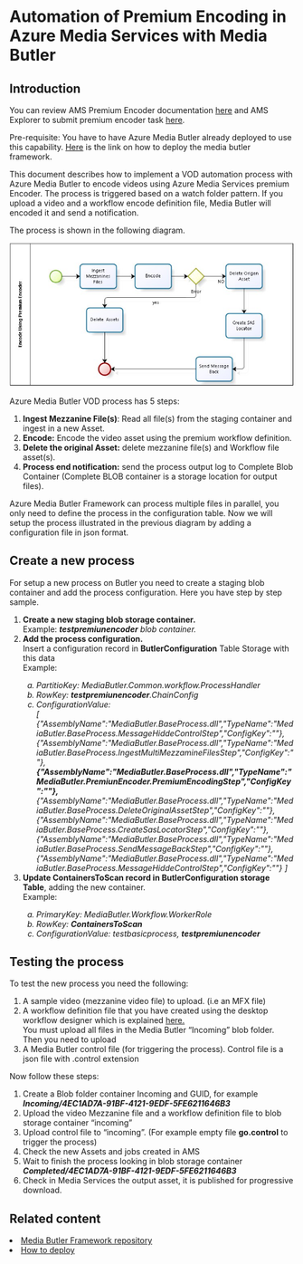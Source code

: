 <h1>Automation of Premium Encoding in Azure Media Services with Media Butler</h1>
<h2>Introduction</h2>
You can review AMS Premium Encoder documentation <a href="http://azure.microsoft.com/blog/2015/03/05/introducing-premium-encoding-in-azure-media-services/">here</a>
 and AMS Explorer to submit premium encoder task <a href="http://azure.microsoft.com/blog/2015/03/06/how-to-use-premium-encoding-in-azure-media-services/">here</a>.
<p>
Pre-requisite: You have to have Azure Media Butler already deployed to use this capability.  <a href="https://github.com/liarjo/MediaBlutlerTest01/blob/master/README.md">Here</a> is the link on how to deploy the media butler framework.

</p>
<p>
This document describes how to implement a VOD automation process with Azure Media Butler to encode videos using Azure Media Services premium Encoder. The process is triggered based on a watch folder pattern. If you upload a video and a workflow encode definition file, Media Butler will encoded it and send a notification.</p>
<p>The process is shown in the following diagram.</p>
<p><img src="./preminencoderprocess1.jpg"</p>
<p>Azure Media Butler VOD process has 5 steps:
<ol>
	<li><b>Ingest Mezzanine File(s)</b>: Read all file(s) from the staging container and ingest in a new Asset. </li>
	<li><b>Encode:</b> Encode the video asset using the premium workflow definition.</li>
	<li><b>Delete the original Asset:</b> delete mezzanine file(s) and Workflow file asset(s).</li>
	<li><b>Process end notification:</b> send the process output log to Complete Blob Container (Complete BLOB container is a storage location for output files).</li>
</ol>
</p>
<p>
Azure Media Butler Framework can process multiple files in parallel, you only need to define the process in the configuration table.  Now we will setup the process illustrated in the previous diagram by adding a configuration file in json format.
</p>
<h2>Create a new process</h2>
<p>For setup a new process on Butler you need to create a staging blob container and add the process configuration. Here you have step by step sample.</p>
<ol>
<li><b>Create a new staging blob storage container.</b><br>
Example:<i> <b>testpremiunencoder</b> blob container.</i> </li>
<li><b>Add the process configuration.</b><br>
Insert a configuration record in <b>ButlerConfiguration</B> Table Storage with this data<br>
Example:<br>
	<i>
		<ol type="a">
			<li>PartitioKey: MediaButler.Common.workflow.ProcessHandler</li>
			<li>RowKey: <b>testpremiunencoder</B>.ChainConfig</li>
			<li>ConfigurationValue:
				<br>
				[
{"AssemblyName":"MediaButler.BaseProcess.dll","TypeName":"MediaButler.BaseProcess.MessageHiddeControlStep","ConfigKey":""},
{"AssemblyName":"MediaButler.BaseProcess.dll","TypeName":"MediaButler.BaseProcess.IngestMultiMezzamineFilesStep","ConfigKey":""},
<B>{"AssemblyName":"MediaButler.BaseProcess.dll","TypeName":"MediaButler.PremiunEncoder.PremiumEncodingStep","ConfigKey":""},</B>
{"AssemblyName":"MediaButler.BaseProcess.dll","TypeName":"MediaButler.BaseProcess.DeleteOriginalAssetStep","ConfigKey":""},
{"AssemblyName":"MediaButler.BaseProcess.dll","TypeName":"MediaButler.BaseProcess.CreateSasLocatorStep","ConfigKey":""},
{"AssemblyName":"MediaButler.BaseProcess.dll","TypeName":"MediaButler.BaseProcess.SendMessageBackStep","ConfigKey":""},
{"AssemblyName":"MediaButler.BaseProcess.dll","TypeName":"MediaButler.BaseProcess.MessageHiddeControlStep","ConfigKey":""}
]
			</li>
		</ol>
	</i>
</li>	
<li><B>Update ContainersToScan record in ButlerConfiguration storage Table</B>, adding the new container.<br>
				Example:
				<i>
					<ol type="a">
						<li>PrimaryKey: MediaButler.Workflow.WorkerRole</li>
						<li>RowKey: <b>ContainersToScan</B></li>
						<li>ConfigurationValue: testbasicprocess, <b>testpremiunencoder</B></li>
					</ol>		
				</i>
</li>
</ol>
<h2>Testing the process</h2>
To test the new process you need the following:
<ol>
	<li>A sample video (mezzanine video file) to upload. (i.e an MFX file)</li>
	<li>A workflow definition file that you have created using the desktop workflow designer which is explained <a href="http://azure.microsoft.com/blog/2015/03/05/introducing-premium-encoding-in-azure-media-services/"> here.</a></li>
	You must upload all files in the Media Butler “Incoming” blob folder.  Then you need to upload
	<li>A Media Butler control file (for triggering the process).  Control file is a json file with .control extension</li>

</ol>
	
Now follow these steps:
<ol>
	<li>Create a Blob folder container Incoming and GUID, for example <i><b>Incoming/4EC1AD7A-91BF-4121-9EDF-5FE6211646B3</b></i></li>
	<li>Upload the video Mezzanine file and a workflow definition file to blob storage container “incoming” </li>
	<li>Upload control file to “incoming”. (For example empty file <b>go.control</b> to trigger the process) </li>
	<li>Check the new Assets and jobs created in AMS</li>
	<li>Wait to finish the process looking in blob storage container <i><b>Completed/4EC1AD7A-91BF-4121-9EDF-5FE6211646B3</b></i></li>
	<li>Check in Media Services the output asset, it is published for progressive download.</li>
</ol>
<h2>Related content</h2>
<li><a href="https://github.com/liarjo/MediaBlutlerTest01/blob/master/README.md">Media Butler Framework repository</a></li>
<li><a href="https://github.com/liarjo/MediaBlutlerTest01/blob/master/docs/HowToDeploy.md">How to deploy</a></li>
